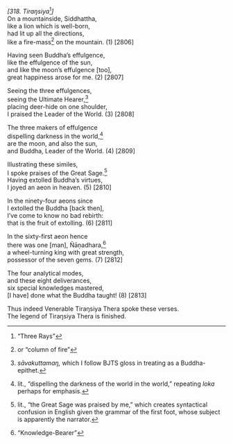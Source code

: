 *\[318. Tiraŋsiya*[^1]*\]*  
On a mountainside, Siddhattha,  
like a lion which is well-born,  
had lit up all the directions,  
like a fire-mass[^2] on the mountain. (1) \[2806\]

Having seen Buddha’s effulgence,  
like the effulgence of the sun,  
and like the moon’s effulgence \[too\],  
great happiness arose for me. (2) \[2807\]

Seeing the three effulgences,  
seeing the Ultimate Hearer,[^3]  
placing deer-hide on one shoulder,  
I praised the Leader of the World. (3) \[2808\]

The three makers of effulgence  
dispelling darkness in the world,[^4]  
are the moon, and also the sun,  
and Buddha, Leader of the World. (4) \[2809\]

Illustrating these similes,  
I spoke praises of the Great Sage.[^5]  
Having extolled Buddha’s virtues,  
I joyed an aeon in heaven. (5) \[2810\]

In the ninety-four aeons since  
I extolled the Buddha \[back then\],  
I’ve come to know no bad rebirth:  
that is the fruit of extolling. (6) \[2811\]

In the sixty-first aeon hence  
there was one \[man\], Ñāṇadhara,[^6]  
a wheel-turning king with great strength,  
possessor of the seven gems. (7) \[2812\]

The four analytical modes,  
and these eight deliverances,  
six special knowledges mastered,  
\[I have\] done what the Buddha taught! (8) \[2813\]

Thus indeed Venerable Tiraŋsiya Thera spoke these verses.  
The legend of Tiraŋsiya Thera is finished.

[^1]: “Three Rays”

[^2]: or “column of fire”

[^3]: *sāvakuttamaŋ,* which I follow BJTS gloss in treating as a
    Buddha-epithet.

[^4]: lit., “dispelling the darkness of the world in the world,”
    repeating *loka* perhaps for emphasis.

[^5]: lit., “the Great Sage was praised by me,” which creates
    syntactical confusion in English given the grammar of the first
    foot, whose subject is apparently the narrator.

[^6]: “Knowledge-Bearer”
